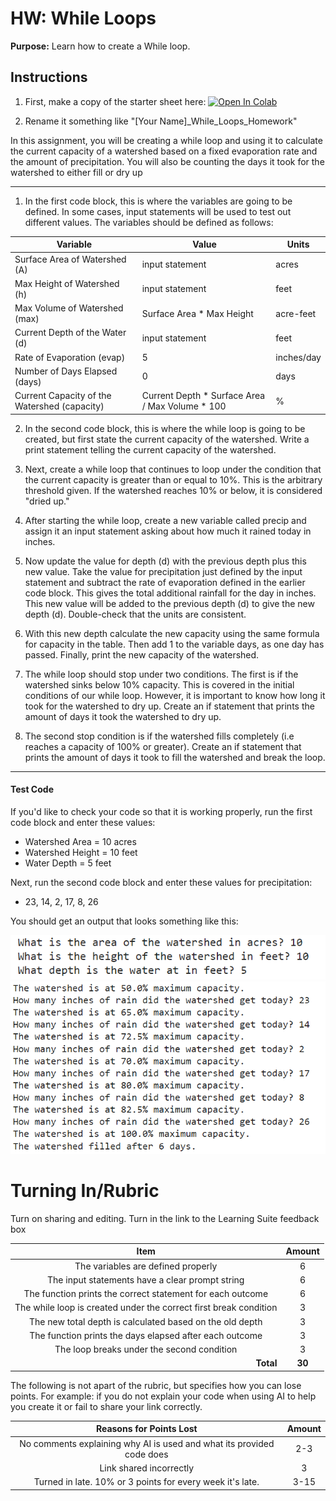 #  HW: While Loops

**Purpose:** Learn how to create a While loop.

## Instructions

1. First, make a copy of the starter sheet here: <a href="https://colab.research.google.com/github/byu-cce270/content/blob/main/docs/unit2/05_while_loops/[Your_Name]_2_6_While_Loops_HW.ipynb" target="_blank"><img src="https://colab.research.google.com/assets/colab-badge.svg" alt="Open In Colab"/></a>

2. Rename it something like "[Your Name]_While_Loops_Homework"

In this assignment, you will be creating a while loop and using it to calculate the current capacity of a watershed based on a fixed evaporation rate and the amount of precipitation. You will also be counting the days it took for the watershed to either fill or dry up

---

   1. In the first code block, this is where the variables are going to be defined. In some cases, input statements will be used to test out different values. The variables should be defined as follows:

   | Variable                                     | Value                                           | Units      |
   |----------------------------------------------|-------------------------------------------------|------------|
   | Surface Area of Watershed (A)                | input statement                                 | acres      |
   | Max Height of Watershed (h)                  | input statement                                 | feet       |
   | Max Volume of Watershed (max)                | Surface Area * Max Height                       | acre-feet  |
   | Current Depth of the Water (d)               | input statement                                 | feet       |
   | Rate of Evaporation (evap)                   | 5                                               | inches/day |
   | Number of Days Elapsed (days)                | 0                                               | days       |
   | Current Capacity of the Watershed (capacity) | Current Depth * Surface Area / Max Volume * 100 | %          |

   2. In the second code block, this is where the while loop is going to be created, but first state the current capacity of the watershed. Write a print statement telling the current capacity of the watershed.

   3. Next, create a while loop that continues to loop under the condition that the current capacity is greater than or equal to 10%. This is the arbitrary threshold given. If the watershed reaches 10% or below, it is considered "dried up."

   4. After starting the while loop, create a new variable called precip and assign it an input statement asking about how much it rained today in inches.

   5. Now update the value for depth (d) with the previous depth plus this new value. Take the value for precipitation just defined by the input statement and subtract the rate of evaporation defined in the earlier code block. This gives the total additional rainfall for the day in inches. This new value will be added to the previous depth (d) to give the new depth (d). Double-check that the units are consistent.

   6. With this new depth calculate the new capacity using the same formula for capacity in the table. Then add 1 to the variable days, as one day has passed. Finally, print the new capacity of the watershed.

   7. The while loop should stop under two conditions. The first is if the watershed sinks below 10% capacity. This is covered in the initial conditions of our while loop. However, it is important to know how long it took for the watershed to dry up. Create an if statement that prints the amount of days it took the watershed to dry up.

   8. The second stop condition is if the watershed fills completely (i.e reaches a capacity of 100% or greater). Create an if statement that prints the amount of days it took to fill the watershed and break the loop.

---

#### Test Code

If you'd like to check your code so that it is working properly, run the first code block and enter these values:

* Watershed Area = 10 acres 
* Watershed Height = 10 feet 
* Water Depth = 5 feet

Next, run the second code block and enter these values for precipitation:

* 23, 14, 2, 17, 8, 26

You should get an output that looks something like this:

![HW_2_6_Example_1_1.png](images/HW_2_6_Example_1_1.png)
![HW_2_6_Example_1_2.png](images/HW_2_6_Example_1_2.png)

# Turning In/Rubric

Turn on sharing and editing. Turn in the link to the Learning Suite feedback box

|                             **Item**                              | **Amount** |  
|:-----------------------------------------------------------------:|:----------:|
|                The variables are defined properly                 |     6      |
| The input statements have a clear prompt string                   |     6      |
| The function prints the correct statement for each outcome        |     6      |
| The while loop is created under the correct first break condition |     3      |
| The new total depth is calculated based on the old depth          |     3      |
| The function prints the days elapsed after each outcome           |     3      |
| The loop breaks under the second condition                        |     3      |
|         <div style="text-align: right">**Total**</div>            |   **30**   |

The following is not apart of the rubric, but specifies how you can lose points. For example: if you do not explain your code when using AI to help you create it or fail to share your link correctly.

|                      **Reasons for Points Lost**                      | **Amount** |  
|:---------------------------------------------------------------------:|:----------:|
| No comments explaining why AI is used and what its provided code does |    2-3     |
|                        Link shared incorrectly                        |     3      |
|       Turned in late. 10% or 3 points for every week it's late.       |    3-15    |
   
